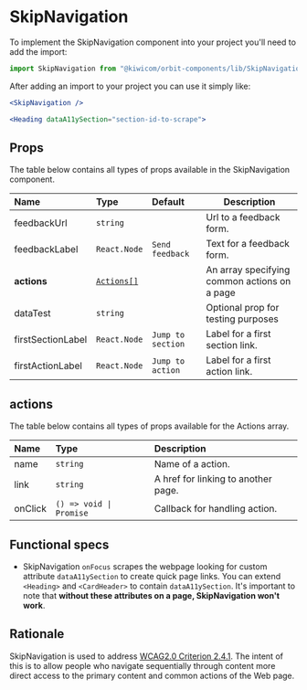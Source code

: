 # SkipNavigation

To implement the SkipNavigation component into your project you'll need to add the import:

```jsx
import SkipNavigation from "@kiwicom/orbit-components/lib/SkipNavigation";
```

After adding an import to your project you can use it simply like:

```jsx
<SkipNavigation />

<Heading dataA11ySection="section-id-to-scrape">
```

## Props

The table below contains all types of props available in the SkipNavigation component.

| Name              | Type                    | Default           | Description                                  |
| :---------------- | :---------------------- | :---------------- | -------------------------------------------- |
| feedbackUrl       | `string`                |                   | Url to a feedback form.                      |
| feedbackLabel     | `React.Node`            | `Send feedback`   | Text for a feedback form.                    |
| **actions**       | [`Actions[]`](#actions) |                   | An array specifying common actions on a page |
| dataTest          | `string`                |                   | Optional prop for testing purposes           |
| firstSectionLabel | `React.Node`            | `Jump to section` | Label for a first section link.              |
| firstActionLabel  | `React.Node`            | `Jump to action`  | Label for a first action link.               |

## actions

The table below contains all types of props available for the Actions array.

| Name    | Type                    | Description                         |
| :------ | :---------------------- | :---------------------------------- |
| name    | `string`                | Name of a action.                   |
| link    | `string`                | A href for linking to another page. |
| onClick | `() => void \| Promise` | Callback for handling action.       |

## Functional specs

- SkipNavigation `onFocus` scrapes the webpage looking for custom attribute `dataA11ySection` to create quick page links. You can extend `<Heading>` and `<CardHeader>` to contain `dataA11ySection`. It's important to note that **without these attributes on a page, SkipNavigation won't work**.

## Rationale

SkipNavigation is used to address [WCAG2.0 Criterion 2.4.1](https://www.w3.org/TR/UNDERSTANDING-WCAG20/navigation-mechanisms-skip.html).
The intent of this is to allow people who navigate sequentially through content more direct access to the primary content and common actions of the Web page.
